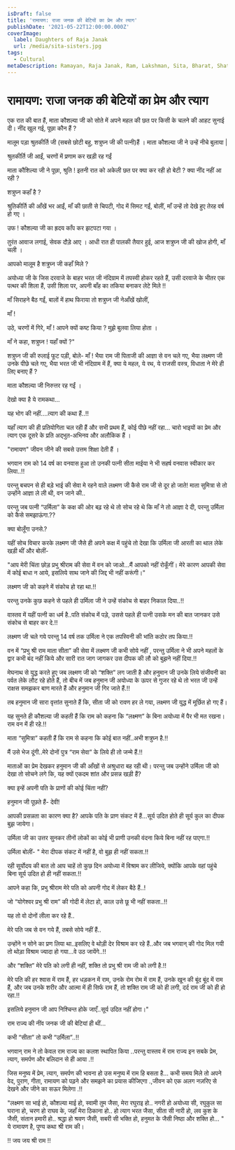 ```yaml
---
isDraft: false
title: 'रामायण: राजा जनक की बेटियों का प्रेम और त्याग'
publishDate: '2021-05-22T12:00:00.000Z'
coverImage:
  label: Daughters of Raja Janak
  url: /media/sita-sisters.jpg
tags:
  - Cultural
metaDescription: Ramayan, Raja Janak, Ram, Lakshman, Sita, Bharat, Shatrughn, Hanuman, Kaushalya, Urmila, Shrutkirti, Sumitra, Mandvi, Vanvas
---
```


# रामायण: राजा जनक की बेटियों का प्रेम और त्याग

एक रात की बात हैं, माता कौशल्या जी को सोते में अपने महल की छत पर किसी के चलने की आहट सुनाई दी।
नींद खुल गई, पूछा कौन हैं ?

मालूम पड़ा श्रुतकीर्ति जी (सबसे छोटी बहु, शत्रुघ्न जी की पत्नी)हैं ।
माता कौशल्या जी ने उन्हें नीचे बुलाया |

श्रुतकीर्ति जी आईं, चरणों में प्रणाम कर खड़ी रह गईं

माता कौशिल्या जी ने पूछा, श्रुति ! इतनी रात को अकेली छत पर क्या कर रही हो बेटी ?
क्या नींद नहीं आ रही ?

शत्रुघ्न कहाँ है ?

श्रुतिकीर्ति की आँखें भर आईं, माँ की छाती से चिपटी,
गोद में सिमट गईं, बोलीं, माँ उन्हें तो देखे हुए तेरह वर्ष हो गए ।

उफ !
कौशल्या जी का ह्रदय काँप कर झटपटा गया ।

तुरंत आवाज लगाई, सेवक दौड़े आए ।
आधी रात ही पालकी तैयार हुई, आज शत्रुघ्न जी की खोज होगी,
माँ चली ।

आपको मालूम है शत्रुघ्न जी कहाँ मिले ?

अयोध्या जी के जिस दरवाजे के बाहर भरत जी नंदिग्राम में तपस्वी होकर रहते हैं, उसी दरवाजे के भीतर एक पत्थर की शिला हैं, उसी शिला पर, अपनी बाँह का तकिया बनाकर लेटे मिले !!

माँ सिराहने बैठ गईं,
बालों में हाथ फिराया तो शत्रुघ्न जी नेआँखें खोलीं,

माँ !

उठे, चरणों में गिरे, माँ ! आपने क्यों कष्ट किया ?
मुझे बुलवा लिया होता ।

माँ ने कहा,
शत्रुघ्न ! यहाँ क्यों ?"

शत्रुघ्न जी की रुलाई फूट पड़ी, बोले- माँ ! भैया राम जी पिताजी की आज्ञा से वन चले गए,
भैया लक्ष्मण जी उनके पीछे चले गए, भैया भरत जी भी नंदिग्राम में हैं, क्या ये महल, ये रथ, ये राजसी वस्त्र, विधाता ने मेरे ही लिए बनाए हैं ?

माता कौशल्या जी निरुत्तर रह गईं ।

देखो क्या है ये रामकथा...

यह भोग की नहीं....त्याग की कथा हैं..!!

यहाँ त्याग की ही प्रतियोगिता चल रही हैं और सभी प्रथम हैं, कोई पीछे नहीं रहा... चारो भाइयों का प्रेम और त्याग एक दूसरे के प्रति अद्भुत-अभिनव और अलौकिक हैं ।

"रामायण" जीवन जीने की सबसे उत्तम शिक्षा देती हैं ।

भगवान राम को 14 वर्ष का वनवास हुआ तो उनकी पत्नी सीता माईया ने भी सहर्ष वनवास स्वीकार कर लिया..!!

परन्तु बचपन से ही बड़े भाई की सेवा मे रहने वाले लक्ष्मण जी कैसे राम जी से दूर हो जाते!
माता सुमित्रा से तो उन्होंने आज्ञा ले ली थी, वन जाने की..

परन्तु जब पत्नी “उर्मिला” के कक्ष की ओर बढ़ रहे थे तो सोच रहे थे कि माँ ने तो आज्ञा दे दी,
परन्तु उर्मिला को कैसे समझाऊंगा.??

क्या बोलूँगा उनसे.?

यहीं सोच विचार करके लक्ष्मण जी जैसे ही अपने कक्ष में पहुंचे तो देखा कि उर्मिला जी आरती का थाल लेके खड़ी थीं और बोलीं-

"आप मेरी चिंता छोड़ प्रभु श्रीराम की सेवा में वन को जाओ...मैं आपको नहीं रोकूँगीं। मेरे कारण आपकी सेवा में कोई बाधा न आये, इसलिये साथ जाने की जिद्द भी नहीं करूंगी।"

लक्ष्मण जी को कहने में संकोच हो रहा था.!!

परन्तु उनके कुछ कहने से पहले ही उर्मिला जी ने उन्हें संकोच से बाहर निकाल दिया..!!

वास्तव में यहीं पत्नी का धर्म है..पति संकोच में पड़े, उससे पहले ही पत्नी उसके मन की बात जानकर उसे संकोच से बाहर कर दे.!!

लक्ष्मण जी चले गये परन्तु 14 वर्ष तक उर्मिला ने एक तपस्विनी की भांति कठोर तप किया.!!

वन में “प्रभु श्री राम माता सीता” की सेवा में लक्ष्मण जी कभी सोये नहीं , परन्तु उर्मिला ने भी अपने महलों के द्वार कभी बंद नहीं किये और सारी रात जाग जागकर उस दीपक की लौ को बुझने नहीं दिया.!!

मेघनाथ से युद्ध करते हुए जब लक्ष्मण जी को “शक्ति” लग जाती है और हनुमान जी उनके लिये संजीवनी का पर्वत लेके लौट रहे होते हैं, तो बीच में जब हनुमान जी अयोध्या के ऊपर से गुजर रहे थे तो भरत जी उन्हें राक्षस समझकर बाण मारते हैं और हनुमान जी गिर जाते हैं.!!

तब हनुमान जी सारा वृत्तांत सुनाते हैं कि, सीता जी को रावण हर ले गया, लक्ष्मण जी युद्ध में मूर्छित हो गए हैं।

यह सुनते ही कौशल्या जी कहती हैं कि राम को कहना कि “लक्ष्मण” के बिना अयोध्या में पैर भी मत रखना। राम वन में ही रहे.!!

माता “सुमित्रा” कहती हैं कि राम से कहना कि कोई बात नहीं..अभी शत्रुघ्न है.!!

मैं उसे भेज दूंगी..मेरे दोनों पुत्र “राम सेवा” के लिये ही तो जन्मे हैं.!!

माताओं का प्रेम देखकर हनुमान जी की आँखों से अश्रुधारा बह रही थी। परन्तु जब उन्होंने उर्मिला जी को देखा तो सोचने लगे कि, यह क्यों एकदम शांत और प्रसन्न खड़ी हैं?

क्या इन्हें अपनी पति के प्राणों की कोई चिंता नहीं?

हनुमान जी पूछते हैं- देवी!

आपकी प्रसन्नता का कारण क्या है? आपके पति के प्राण संकट में हैं...सूर्य उदित होते ही सूर्य कुल का दीपक बुझ जायेगा।

उर्मिला जी का उत्तर सुनकर तीनों लोकों का कोई भी प्राणी उनकी वंदना किये बिना नहीं रह पाएगा.!!

उर्मिला बोलीं- "
मेरा दीपक संकट में नहीं है, वो बुझ ही नहीं सकता.!!

रही सूर्योदय की बात तो आप चाहें तो कुछ दिन अयोध्या में विश्राम कर लीजिये, क्योंकि आपके वहां पहुंचे बिना सूर्य उदित हो ही नहीं सकता.!!

आपने कहा कि, प्रभु श्रीराम मेरे पति को अपनी गोद में लेकर बैठे हैं..!

जो “योगेश्वर प्रभु श्री राम” की गोदी में लेटा हो, काल उसे छू भी नहीं सकता..!!

यह तो वो दोनों लीला कर रहे हैं..

मेरे पति जब से वन गये हैं, तबसे सोये नहीं हैं..

उन्होंने न सोने का प्रण लिया था..इसलिए वे थोड़ी देर विश्राम कर रहे हैं..और जब भगवान् की गोद मिल गयी तो थोड़ा विश्राम ज्यादा हो गया...वे उठ जायेंगे..!!

और “शक्ति” मेरे पति को लगी ही नहीं, शक्ति तो प्रभु श्री राम जी को लगी है.!!

मेरे पति की हर श्वास में राम हैं, हर धड़कन में राम, उनके रोम रोम में राम हैं, उनके खून की बूंद बूंद में राम हैं, और जब उनके शरीर और आत्मा में ही सिर्फ राम हैं, तो शक्ति राम जी को ही लगी, दर्द राम जी को ही हो रहा.!!

इसलिये हनुमान जी आप निश्चिन्त होके जाएँ..सूर्य उदित नहीं होगा।"

राम राज्य की नींव जनक जी की बेटियां ही थीं...

कभी “सीता” तो कभी “उर्मिला”..!!

भगवान् राम ने तो केवल राम राज्य का कलश स्थापित किया ..परन्तु वास्तव में राम राज्य इन सबके प्रेम, त्याग, समर्पण और बलिदान से ही आया .!!

जिस मनुष्य में प्रेम, त्याग, समर्पण की भावना हो उस मनुष्य में राम हि बसता है...
कभी समय मिले तो अपने वेद, पुराण, गीता, रामायण को पढ़ने और समझने का प्रयास कीजिएगा .,जीवन को एक अलग नज़रिए से देखने और जीने का सऊर मिलेगा .!!

"लक्ष्मण सा भाई हो, कौशल्या माई हो,
स्वामी तुम जैसा, मेरा रघुराइ हो..
नगरी हो अयोध्या सी, रघुकुल सा घराना हो,
चरण हो राघव के, जहाँ मेरा ठिकाना हो..
हो त्याग भरत जैसा, सीता सी नारी हो,
लव कुश के जैसी, संतान हमारी हो..
श्रद्धा हो श्रवण जैसी, सबरी सी भक्ति हो,
हनुमत के जैसी निष्ठा और शक्ति हो... "
ये रामायण है, पुण्य कथा श्री राम की।

!! जय जय श्री राम !!
